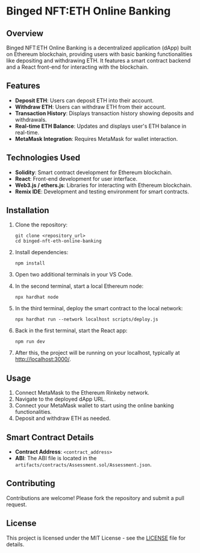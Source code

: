 # Binged NFT:ETH Online Banking

## Overview
Binged NFT:ETH Online Banking is a decentralized application (dApp) built on Ethereum blockchain, providing users with basic banking functionalities like depositing and withdrawing ETH. It features a smart contract backend and a React front-end for interacting with the blockchain.

## Features
- **Deposit ETH**: Users can deposit ETH into their account.
- **Withdraw ETH**: Users can withdraw ETH from their account.
- **Transaction History**: Displays transaction history showing deposits and withdrawals.
- **Real-time ETH Balance**: Updates and displays user's ETH balance in real-time.
- **MetaMask Integration**: Requires MetaMask for wallet interaction.

## Technologies Used
- **Solidity**: Smart contract development for Ethereum blockchain.
- **React**: Front-end development for user interface.
- **Web3.js / ethers.js**: Libraries for interacting with Ethereum blockchain.
- **Remix IDE**: Development and testing environment for smart contracts.

## Installation
1. Clone the repository:
   ```
   git clone <repository_url>
   cd binged-nft-eth-online-banking
   ```

2. Install dependencies:
   ```
   npm install
   ```

3. Open two additional terminals in your VS Code.

4. In the second terminal, start a local Ethereum node:
   ```
   npx hardhat node
   ```

5. In the third terminal, deploy the smart contract to the local network:
   ```
   npx hardhat run --network localhost scripts/deploy.js
   ```

6. Back in the first terminal, start the React app:
   ```
   npm run dev
   ```

7. After this, the project will be running on your localhost, typically at [http://localhost:3000/](http://localhost:3000/).

## Usage
1. Connect MetaMask to the Ethereum Rinkeby network.
2. Navigate to the deployed dApp URL.
3. Connect your MetaMask wallet to start using the online banking functionalities.
4. Deposit and withdraw ETH as needed.

## Smart Contract Details
- **Contract Address**: `<contract_address>`
- **ABI**: The ABI file is located in the `artifacts/contracts/Assessment.sol/Assessment.json`.

## Contributing
Contributions are welcome! Please fork the repository and submit a pull request.

## License
This project is licensed under the MIT License - see the [LICENSE](./LICENSE) file for details.
